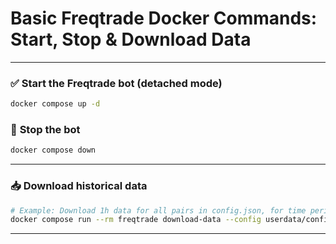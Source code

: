 # Basic Freqtrade Docker Commands: Start, Stop & Download Data

---

### ✅ **Start the Freqtrade bot (detached mode)**
```bash
docker compose up -d
```

### 🛑 **Stop the bot**
```bash
docker compose down
```

---

### 📥 **Download historical data**
```bash
# Example: Download 1h data for all pairs in config.json, for time period between 1/1/2020 to 1/1/2024
docker compose run --rm freqtrade download-data --config userdata/config.json --timeframe 1h --timerange 20200101-20240101
```

---
